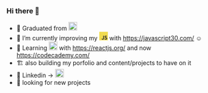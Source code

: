 ### Hi there 👋
- 🔭 Graduated from  <a href="https://www.linkedin.com/in/kim-donghwan/"><img src="https://dwj199mwkel52.cloudfront.net/assets/lewagon-logo-square-2a7e532ae58fc9d4d8520121389bfcd449cd47f4fa4e6f1bfdd1e4ff14baf562.png" width="20" height="20"/></a>
- 🌱 I’m currently improving my <img src="https://raw.githubusercontent.com/voodootikigod/logo.js/master/js.png" width="20" height="20"/> with https://javascript30.com/ :relaxed:
- 🌱 Learning <img src="https://user-images.githubusercontent.com/21227322/31187159-01c8d592-a8ff-11e7-9386-af708a7ae9de.png" width="20" height="20"/> with  https://reactjs.org/ and now https://codecademy.com/
- :building_construction: also building my porfolio and content/projects to have on it 
- 💬 Linkedin -> <a href="https://www.linkedin.com/in/sergio-pizarro-segovia/"> <img src="https://upload.wikimedia.org/wikipedia/commons/thumb/f/f8/LinkedIn_icon_circle.svg/2048px-LinkedIn_icon_circle.svg.png" width="20" height="20"> </a>
- :eyes: looking for new projects 


<!--
**SergioPizarro/SergioPizarro** is a ✨ _special_ ✨ repository because its `README.md` (this file) appears on your GitHub profile.

Here are some ideas to get you started:

- 🔭 I’m currently working on ...
- 🌱 I’m currently learning ...
- 👯 I’m looking to collaborate on ...
- 🤔 I’m looking for help with ...
- 💬 Ask me about ...
- 📫 How to reach me: ...
- 😄 Pronouns: ...
- ⚡ Fun fact: ...
-->
